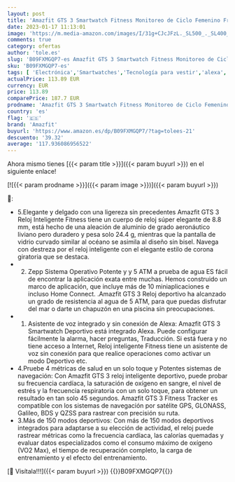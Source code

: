 ```yaml
---
layout: post
title: 'Amazfit GTS 3 Smartwatch Fitness Monitoreo de Ciclo Femenino Frecuencia Cardíaca  SpO2 Sueño Estrés 50+ Modos Deportivos Reloj Inteligente GPS 5 ATM a Prueba de Agua Alexa'
date: 2023-01-17 11:13:01
image: 'https://m.media-amazon.com/images/I/31g+CJcJFzL._SL500_._SL400_.jpg'
comments: true
category: ofertas
author: 'tole.es'
slug: 'B09FXMGQP7-es Amazfit GTS 3 Smartwatch Fitness Monitoreo de Ciclo...'
sku: 'B09FXMGQP7-es'
tags: [ 'Electrónica','Smartwatches','Tecnología para vestir','alexa','amazfit','🇪🇸', ]
actualPrice: 113.89 EUR
currency: EUR
price: 113.89
comparePrice: 187.7 EUR
prodname: 'Amazfit GTS 3 Smartwatch Fitness Monitoreo de Ciclo Femenino Frecuencia Cardíaca  SpO2 Sueño Estrés 50+ Modos Deportivos Reloj Inteligente GPS 5 ATM a Prueba de Agua Alexa'
country: 'es'
flag: '🇪🇸'
brand: 'Amazfit'
buyurl: 'https://www.amazon.es/dp/B09FXMGQP7/?tag=tolees-21'
descuento: '39.32'
average: '117.936086956522'
---
```


Ahora mismo tienes [{{< param title >}}]({{< param buyurl >}}) en el siguiente enlace!

[![{{< param prodname >}}]({{< param image >}})]({{< param buyurl >}})

🔎:

- 5.Elegante y delgado con una ligereza sin precedentes Amazfit GTS 3 Reloj Inteligente Fitness tiene un cuerpo de reloj súper elegante de 8.8 mm, está hecho de una aleación de aluminio de grado aeronáutico liviano pero duradero y pesa solo 24.4 g, mientras que la pantalla de vidrio curvado similar al océano se asimila al diseño sin bisel. Navega con destreza por el reloj inteligente con el elegante estilo de corona giratoria que se destaca.
- 2. Zepp Sistema Operativo Potente y y 5 ATM a prueba de agua ES fácil de encontrar la aplicación exata entre muchas. Hemos construido un marco de aplicación, que incluye más de 10 miniaplicaciones e incluso Home Connect. .Amazfit GTS 3 Reloj deportivo ha alcanzado un grado de resistencia al agua de 5 ATM, para que puedas disfrutar del mar o darte un chapuzón en una piscina sin preocupaciones.
- 1. Asistente de voz integrado y sin conexión de Alexa: Amazfit GTS 3 Smartwatch Deportivo está integrado Alexa. Puede configurar fácilmente la alarma, hacer preguntas, Traducción. Si está fuera y no tiene acceso a Internet, Reloj inteligente Fitness tiene un asistente de voz sin conexión para que realice operaciones como activar un modo Deportivo etc.
- 4.Pruebe 4 métricas de salud en un solo toque y Potentes sistemas de navegación: Con Amazfit GTS 3 reloj inteligente deportivo, puede probar su frecuencia cardíaca, la saturación de oxígeno en sangre, el nivel de estrés y la frecuencia respiratoria con un solo toque, para obtener un resultado en tan solo 45 segundos. Amazfit GTS 3 Fitness Tracker es compatible con los sistemas de navegación por satélite GPS, GLONASS, Galileo, BDS y QZSS para rastrear con precisión su ruta.
- 3.Más de 150 modos deportivos: Con más de 150 modos deportivos integrados para adaptarse a su elección de actividad, el reloj puede rastrear métricas como la frecuencia cardíaca, las calorías quemadas y evaluar datos especializados como el consumo máximo de oxígeno (VO2 Max), el tiempo de recuperación completo, la carga de entrenamiento y el efecto del entrenamiento.

[🛒 Visítala!!!]({{< param buyurl >}})
{{<world>}}B09FXMGQP7{{</world>}}

